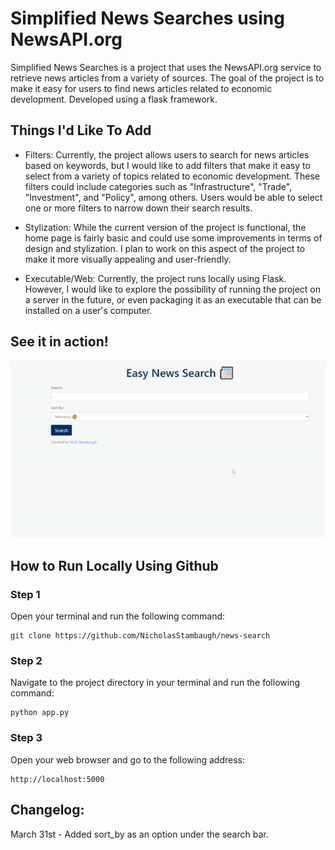 # Simplified News Searches using NewsAPI.org

Simplified News Searches is a project that uses the NewsAPI.org service to retrieve news articles from a variety of sources. The goal of the project is to make it easy for users to find news articles related to economic development. Developed using a flask framework.

## Things I'd Like To Add

+ Filters: Currently, the project allows users to search for news articles based on keywords, but I would like to add filters that make it easy to select from a variety of topics related to economic development. These filters could include categories such as "Infrastructure", "Trade", "Investment", and "Policy", among others. Users would be able to select one or more filters to narrow down their search results.

+ Stylization: While the current version of the project is functional, the home page is fairly basic and could use some improvements in terms of design and stylization. I plan to work on this aspect of the project to make it more visually appealing and user-friendly.

+ Executable/Web: Currently, the project runs locally using Flask. However, I would like to explore the possibility of running the project on a server in the future, or even packaging it as an executable that can be installed on a user's computer.

## See it in action!
![](https://github.com/NicholasStambaugh/news-search/blob/master/example.gif)


## How to Run Locally Using Github

### Step 1

Open your terminal and run the following command:
```
git clone https://github.com/NicholasStambaugh/news-search
```

### Step 2

Navigate to the project directory in your terminal and run the following command:
```
python app.py
```

### Step 3

Open your web browser and go to the following address:
```
http://localhost:5000
```

## Changelog:

March 31st - Added sort_by as an option under the search bar.
